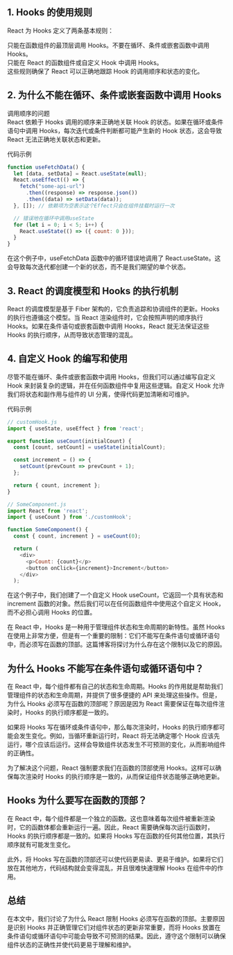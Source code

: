 ## 1. Hooks 的使用规则

React 为 Hooks 定义了两条基本规则：

只能在函数组件的最顶层调用 Hooks。不要在循环、条件或嵌套函数中调用 Hooks。  
只能在 React 的函数组件或自定义 Hook 中调用 Hooks。  
这些规则确保了 React 可以正确地跟踪 Hook 的调用顺序和状态的变化。

## 2. 为什么不能在循环、条件或嵌套函数中调用 Hooks

调用顺序的问题  
React 依赖于 Hooks 调用的顺序来正确地关联 Hook 的状态。如果在循环或条件语句中调用 Hooks，每次迭代或条件判断都可能产生新的 Hook 状态，这会导致 React 无法正确地关联状态和更新。

代码示例

```javascript
function useFetchData() {
  let [data, setData] = React.useState(null);
  React.useEffect(() => {
    fetch("some-api-url")
      .then((response) => response.json())
      .then((data) => setData(data));
  }, []); // 依赖项为空表示这个Effect只会在组件挂载时运行一次

  // 错误地在循环中调用useState
  for (let i = 0; i < 5; i++) {
    React.useState(() => ({ count: 0 }));
  }
}
```

在这个例子中，useFetchData 函数中的循环错误地调用了 React.useState。这会导致每次迭代都创建一个新的状态，而不是我们期望的单个状态。

## 3. React 的调度模型和 Hooks 的执行机制

React 的调度模型是基于 Fiber 架构的，它负责追踪和协调组件的更新。Hooks 的执行也遵循这个模型。当 React 渲染组件时，它会按照声明的顺序执行 Hooks。如果在条件语句或嵌套函数中调用 Hooks，React 就无法保证这些 Hooks 的执行顺序，从而导致状态管理的混乱。

## 4. 自定义 Hook 的编写和使用

尽管不能在循环、条件或嵌套函数中调用 Hooks，但我们可以通过编写自定义 Hook 来封装复杂的逻辑，并在任何函数组件中复用这些逻辑。自定义 Hook 允许我们将状态和副作用与组件的 UI 分离，使得代码更加清晰和可维护。

代码示例

```javascript
// customHook.js
import { useState, useEffect } from 'react';

export function useCount(initialCount) {
  const [count, setCount] = useState(initialCount);

  const increment = () => {
    setCount(prevCount => prevCount + 1);
  };

  return { count, increment };
}

// SomeComponent.js
import React from 'react';
import { useCount } from './customHook';

function SomeComponent() {
  const { count, increment } = useCount(0);

  return (
    <div>
      <p>Count: {count}</p>
      <button onClick={increment}>Increment</button>
    </div>
  );
```

在这个例子中，我们创建了一个自定义 Hook useCount，它返回一个具有状态和 increment 函数的对象。然后我们可以在任何函数组件中使用这个自定义 Hook，而不必担心调用 Hooks 的位置。

在 React 中，Hooks 是一种用于管理组件状态和生命周期的新特性。虽然 Hooks 在使用上非常方便，但是有一个重要的限制：它们不能写在条件语句或循环语句中，而必须写在函数的顶部。这篇博客将探讨为什么存在这个限制以及它的原因。

## 为什么 Hooks 不能写在条件语句或循环语句中？

在 React 中，每个组件都有自己的状态和生命周期。Hooks 的作用就是帮助我们管理组件的状态和生命周期，并提供了很多便捷的 API 来处理这些操作。但是，为什么 Hooks 必须写在函数的顶部呢？原因是因为 React 需要保证在每次组件渲染时，Hooks 的执行顺序都是一致的。

如果将 Hooks 写在循环或条件语句中，那么每次渲染时，Hooks 的执行顺序都可能会发生变化。例如，当循环重新运行时，React 将无法确定哪个 Hook 应该先运行，哪个应该后运行。这样会导致组件状态发生不可预测的变化，从而影响组件的正确性。

为了解决这个问题，React 强制要求我们在函数的顶部使用 Hooks。这样可以确保每次渲染时 Hooks 的执行顺序是一致的，从而保证组件状态能够正确地更新。

## Hooks 为什么要写在函数的顶部？

在 React 中，每个组件都是一个独立的函数。这也意味着每次组件被重新渲染时，它的函数体都会重新运行一遍。因此，React 需要确保每次运行函数时，Hooks 的执行顺序都是一致的。如果将 Hooks 写在函数的任何其他位置，其执行顺序就有可能发生变化。

此外，将 Hooks 写在函数的顶部还可以使代码更易读、更易于维护。如果将它们放在其他地方，代码结构就会变得混乱，并且很难快速理解 Hooks 在组件中的作用。

## 总结  
在本文中，我们讨论了为什么 React 限制 Hooks 必须写在函数的顶部。主要原因是识别 Hooks 并正确管理它们对组件状态的更新非常重要，而将 Hooks 放置在条件语句或循环语句中可能会导致不可预测的结果。因此，遵守这个限制可以确保组件状态的正确性并使代码更易于理解和维护。
  